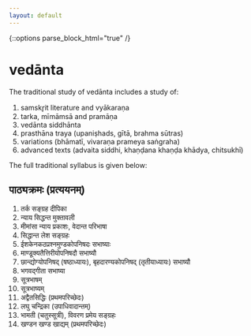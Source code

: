 ```yaml
---
layout: default
---
```


{::options parse_block_html="true" /}

# vedānta

The traditional study of vedānta includes a study of:

1. samskr̥it literature and vyākaraṇa
2. tarka, mīmāmsā and pramāṇa
3. vedānta siddhānta
4. prasthāna traya (upaniṣhads, gītā, brahma sūtras)
5. variations (bhāmatī, vivaraṇa prameya saṅgraha)
6. advanced texts (advaita siddhi, khaṇḍana khaṇḍa khādya, chitsukhī)

The full traditional syllabus is given below:

## पाठ्यक्रमः (प्रत्ययनम्)

1. तर्क सङ्ग्रह दीपिका
2. न्याय सिद्धन्त मुक्तावली
3. मीमांसा न्याय प्रकाशः, वेदान्त परिभाषा
4. सिद्धान्त लेश सङ्ग्रहः
5. ईशकेनकठप्रश्नमुण्डकोपनिषदः सभाष्याः
6. माण्डूक्यतैत्तिरीयोपनिषदौ सभाष्यौ
7. छान्द्योग्योपनिषद् (षष्ठाध्यायः), बृहदारण्यकोपनिषद् (तृतीयाध्यायः) सभाष्यौ
8. भगवद्गीता सभाष्या
9. सूत्रभाषम्
10. सूत्रभाष्यम्
11. अद्वैतसिद्धिः (प्रथमपरिच्छेदः)
12. लघु चन्द्रिका (उपाधिवादान्तम्)
13. भामती (चतुस्सूत्री), विवरण प्रमेय सङ्ग्रहः
14. खण्डन खण्ड खाद्यम् (प्रथमपरिच्छेदः)
